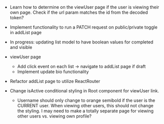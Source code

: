 - Learn how to determine on the viewUser page if the user is viewing their own page. Check if the url param matches the id from the decoded token?

- Implement functionality to run a PATCH request on public/private toggle in addList page


- In progress: updating list model to have boolean values for completed and visible

- viewUser page
    - Add click event on each list -> navigate to addList page if draft
    - Implement update bio functionality

- Refactor addList page to utilize ReactRouter

- Change isActive conditional styling in Root component for viewUser link.
    - Username should only change to orange semibold if the user is the CURRENT user. When viewing other users, this should not change the styling. I may need to make a totally separate page for viewing other users vs. viewing own profile?